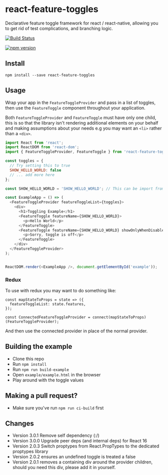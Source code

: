 # react-feature-toggles
Declarative feature toggle framework for react / react-native, allowing you to get rid of test complications, and branching logic.

[![Build Status](https://travis-ci.org/RosyTucker/react-feature-toggles.svg?branch=master)](https://travis-ci.org/RosyTucker/react-feature-toggles)

[![npm version](https://badge.fury.io/js/react-feature-toggles.svg)](https://badge.fury.io/js/react-feature-toggles)

## Install

`npm install --save react-feature-toggles`

## Usage

Wrap your app in the `FeatureToggleProvider` and pass in a list of toggles, then use the `FeatureToggle` component throughout your application.

Both `FeatureToggleProvider` and `FeatureToggle` must have only one child, this is so that the library isn't rendering additional elements on your behalf and making assumptions about your needs e.g you may want an `<li>` rather than a `<div>`.

```javascript
import React from 'react';
import ReactDOM from 'react-dom';
import { FeatureToggleProvider, FeatureToggle } from 'react-feature-toggles';

const toggles = {
  // Try setting this to true
  SHOW_HELLO_WORLD: false
  // ... add more here
};

const SHOW_HELLO_WORLD = 'SHOW_HELLO_WORLD'; // This can be import from a toggle-names.js file

const ExampleApp = () => (
  <FeatureToggleProvider featureToggleList={toggles}>
    <div>
      <h1>Toggling Example</h1>
      <FeatureToggle featureName={SHOW_HELLO_WORLD}>
        <p>Hello World</p>
      </FeatureToggle>
      <FeatureToggle featureName={SHOW_HELLO_WORLD} showOnlyWhenDisabled>
        <p>Sorry, toggle is off</p>
      </FeatureToggle>
    </div>
  </FeatureToggleProvider>
);


ReactDOM.render(<ExampleApp />, document.getElementById('example'));
```

### Redux

To use with redux you may want to do something like: 

```
const mapStateToProps = state => ({
  featureToggleList: state.features,
});

const ConnectedFeatureToggleProvider = connect(mapStateToProps)(FeatureToggleProvider);
```

And then use the connected provider in place of the normal provider.

## Building the example

- Clone this repo
- Run `npm install`
- Run `npm run build-example`
- Open `example/example.html` in the browser
- Play around with the toggle values

## Making a pull request?
- Make sure you've run `npm run ci-build` first

## Changes
- Version 3.0.1 Remove self dependency (:/)
- Version 3.0.0 Upgrade peer deps (and internal deps) for React 16
- Version 2.0.3 Switch proptypes from React.PropTypes to the dedicated proptypes library
- Version 2.0.2 ensures an undefined toggle is treated a false
- Version 2.0.1 removes a containing div around the provider children, should you need this div, please add it in yourself. 
